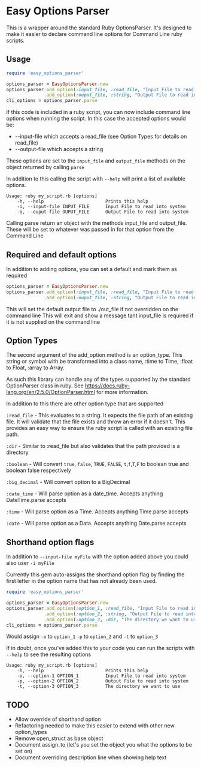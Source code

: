 # Easy Options Parser
 
This is a wrapper around the standard Ruby OptionsParser. It's designed to make it easier to declare command line options for Command Line ruby scripts.

## Usage
``` ruby
require 'easy_options_parser'

options_parser = EasyOptionsParser.new
options_parser.add_option(:input_file, :read_file, "Input File to read into system")
              .add_option(:ouput_file, :string, "Output File to read into system")
cli_options = options_parser.parse
```

If this code is included in a ruby script, you can now include command line options when running the script. In this case the accepted options would be:

 - --input-file which accepts a read_file (see Option Types for details on read_file)
 - --output-file which accepts a string
 
 These options are set to the ```input_file``` and ```output_file``` methods on the object returned by calling ```parse```
 
In addition to this calling the script with ```--help``` will print a list of available options. 
```
Usage: ruby my_script.rb [options]
    -h, --help                       Prints this help
    -i, --input-file INPUT_FILE      Input File to read into system
    -o, --ouput-file OUPUT_FILE      Output File to read into system
```
Calling parse return an object with the methods input_file and output_file. These will be set to whatever was passed in for that option from the Command Line

## Required and default options
In addition to adding options, you can set a default and mark them as required

```ruby
options_parser = EasyOptionsParser.new
options_parser.add_option(:input_file, :read_file, "Input File to read into system", required: true)
              .add_option(:ouput_file, :string, "Output File to read into system", default: './out_file')
```
This will set the default output file to ./out_file if not overridden on the command line
This will exit and show a message taht input_file is required if it is not supplied on the command line

## Option Types

The second argument of the add_option method is an option_type. This string or symbol with be transformed into a class name, :time to Time, :float to Float, :array to Array.

As such this library can handle any of the types supported by the standard OptionParser class in ruby. See https://docs.ruby-lang.org/en/2.5.0/OptionParser.html for more information. 

In addition to this there are other option type that are supported

```:read_file``` - This evaluates to a string. It expects the file path of an existing file. It will validate that the file exists and throw an error if it doesn't. This provides an easy way to ensure the ruby script is called with an existing file path.

```:dir``` - Similar to :read_file but also validates that the path provided is a directory

```:boolean``` - Will convert ```true```, ```false```, ```TRUE```, ```FALSE```, ```t```,```f```,```T```,```F``` to boolean true and boolean false respectively

```:big_decimal``` - Will convert option to a BigDecimal

```:date_time``` - Will parse option as a date_time. Accepts anything DateTime.parse accepts

```:time``` - Will parse option as a Time. Accepts anything Time.parse accepts

```:date``` - Will parse option as a Data. Accepts anything Date.parse accepts

## Shorthand option flags

In addition to ``--input-file myFile`` with the option added above you could also user ```-i myFile```

Currently this gem auto-assigns the shorthand option flag by finding the first letter in the option name that has not already been used.

```ruby
require 'easy_options_parser'

options_parser = EasyOptionsParser.new
options_parser.add_option(:option_1, :read_file, "Input File to read into system")
              .add_option(:option_2, :string, "Output File to read into system")
              .add_option(:option_3, :dir, "The directory we want to use")
cli_options = options_parser.parse
```

Would assign ```-o``` to ```option_1``` ```-p``` to ```option_2``` and ```-t``` to ```option_3```

If in doubt, once you've added this to your code you can run the scripts with ```--help``` to see the resulting options

``` 
Usage: ruby my_script.rb [options]
    -h, --help                       Prints this help
    -o, --option-1 OPTION_1          Input File to read into system
    -p, --option-2 OPTION_2          Output File to read into system
    -t, --option-3 OPTION_3          The directory we want to use
```

## TODO

- Allow override of shorthand option
- Refactoring needed to make this easier to extend with other new option_types
- Remove open_struct as base object
- Document assign_to (let's you set the object you what the options to be set on)
- Document overriding description line when showing help text
